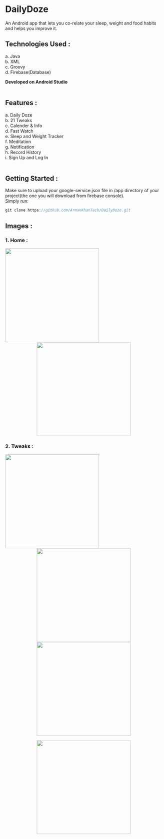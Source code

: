 # DailyDoze
An Android app that lets you co-relate your sleep, weight and food habits and helps you improve it.

## Technologies Used :
a. Java<br>
b. XML<br>
c. Groovy<br>
d. Firebase(Database)

**Developed on Android Studio**
<br>
<br>

## Features :
a. Daily Doze<br>
b. 21 Tweaks<br>
c. Calender & Info<br>
d. Fast Watch<br>
e. Sleep and Weight Tracker<br>
f. Meditation<br>
g. Notification<br>
h. Record History<br>
i. Sign Up and Log In
<br>
<br>

## Getting Started :
Make sure to upload your google-service.json file in /app directory of your project(the one you will download from firebase console). 
<br>
Simply run:
<br>
```javascript
git clone https://github.com/ArmanKhanTech/DailyDoze.git
```

## Images :
<h3>1. Home : </h3>
<p align="left">
  <img src="https://user-images.githubusercontent.com/92728787/234006113-6d7f8c5b-8c54-44e0-8406-423e35bd3475.jpg" width="300"/>
  <img src="https://user-images.githubusercontent.com/92728787/234008430-ef5d935f-804c-4aed-a282-34298f825c67.jpg" width="300" style="margin-left: 20%"/>
</p>

<h3>2. Tweaks : </h3>
<p align="left">
  <img src="https://user-images.githubusercontent.com/92728787/234010532-844b75ff-8ece-45c5-9812-192628b15d89.jpg" width="300"/>
  <img src="https://user-images.githubusercontent.com/92728787/234010921-4e1e1f56-6ebf-49ab-875d-7dccc92b1a2e.jpg" width="300" style="margin-left: 20%"/>
  <img src="https://user-images.githubusercontent.com/92728787/234011194-f5ffa772-5571-427b-84dd-d1ccc8014fa1.jpg" width="300" style="margin-left: 20%"/>
</p>
<img src="https://user-images.githubusercontent.com/92728787/234011501-3f625bed-f47d-40e5-af91-8429f8bcd0c2.jpg" width="300" style="margin-left: 20%"/>

